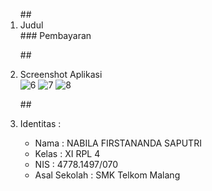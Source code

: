<ol>
##<li> Judul </li>
### Pembayaran
 
##<li> Screenshot Aplikasi </li>
![6](https://cloud.githubusercontent.com/assets/22027035/19953011/248b58ea-a19c-11e6-82d2-8f052ce1857f.PNG)
![7](https://cloud.githubusercontent.com/assets/22027035/19953012/24a5ff6a-a19c-11e6-888f-d1934a569284.PNG)
![8](https://cloud.githubusercontent.com/assets/22027035/19953013/24a71b3e-a19c-11e6-8cde-952fe1222f9d.PNG)

##<li> Identitas : </li>

<ul>
<li> Nama : NABILA FIRSTANANDA SAPUTRI </li>
<li> Kelas : XI RPL 4 </li>
<li> NIS : 4778.1497/070 </li>
<li> Asal Sekolah : SMK Telkom Malang </li>
</ul>
